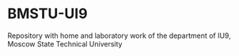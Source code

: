 # BMSTU-UI9
Repository with home and laboratory work of the department of IU9, Moscow State Technical University
